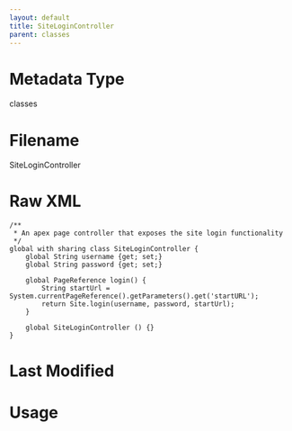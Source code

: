 ```yaml
---
layout: default
title: SiteLoginController
parent: classes
---
```

# Metadata Type
classes


# Filename 
SiteLoginController


# Raw XML
```
/**
 * An apex page controller that exposes the site login functionality
 */
global with sharing class SiteLoginController {
    global String username {get; set;}
    global String password {get; set;}

    global PageReference login() {
        String startUrl = System.currentPageReference().getParameters().get('startURL');
        return Site.login(username, password, startUrl);
    }
    
   	global SiteLoginController () {}
}
```


# Last Modified


# Usage
